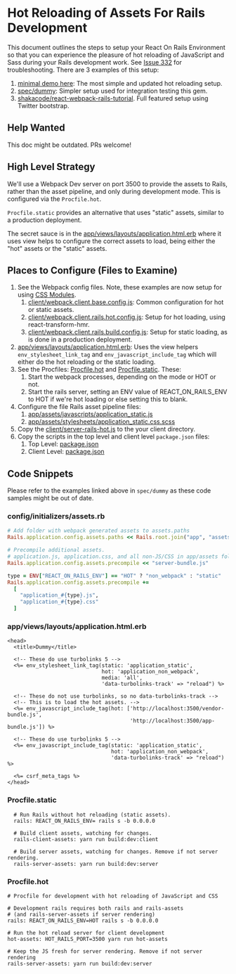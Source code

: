 # Hot Reloading of Assets For Rails Development

This document outlines the steps to setup your React On Rails Environment so that you can experience the pleasure of hot reloading of JavaScript and Sass during your Rails development work. See [Issue 332](https://github.com/shakacode/react_on_rails/issues/332) for troubleshooting. There are 3 examples of this setup:

1. [minimal demo here](https://github.com/retroalgic/react-on-rails-hot-minimal): The most simple and updated hot reloading setup.
1. [spec/dummy](https://github.com/shakacode/react_on_rails/tree/master/spec/dummy): Simpler setup used for integration testing this gem.
1. [shakacode/react-webpack-rails-tutorial](https://github.com/shakacode/react-webpack-rails-tutorial/). Full featured setup using Twitter bootstrap.

## Help Wanted

This doc might be outdated. PRs welcome!

## High Level Strategy

We'll use a Webpack Dev server on port 3500 to provide the assets to Rails, rather than the asset pipeline, and only during development mode. This is configured via the `Procfile.hot`. 

`Procfile.static` provides an alternative that uses "static" assets, similar to a production deployment.

The secret sauce is in the [app/views/layouts/application.html.erb](https://github.com/shakacode/react_on_rails/tree/master/spec/dummy/app/views/layouts/application.html.erb) where it uses view helps to configure the correct assets to load, being either the "hot" assets or the "static" assets.

## Places to Configure (Files to Examine)

1. See the Webpack config files. Note, these examples are now setup for using [CSS Modules](https://github.com/css-modules/css-modules).
   1. [client/webpack.client.base.config.js](https://github.com/shakacode/react_on_rails/tree/master/spec/dummy/client/webpack.client.base.config.js): Common configuration for hot or static assets.
   1. [client/webpack.client.rails.hot.config.js](https://github.com/shakacode/react_on_rails/tree/master/spec/dummy/client/webpack.client.rails.hot.config.js): Setup for hot loading, using react-transform-hmr.
   1. [client/webpack.client.rails.build.config.js](https://github.com/shakacode/react_on_rails/tree/master/spec/dummy/client/webpack.client.rails.build.config.js): Setup for static loading, as is done in a production deployment.
1. [app/views/layouts/application.html.erb](https://github.com/shakacode/react_on_rails/tree/master/spec/dummy/app/views/layouts/application.html.erb): Uses the view helpers `env_stylesheet_link_tag` and `env_javascript_include_tag` which will either do the hot reloading or the static loading.
1. See the Procfiles: [Procfile.hot](https://github.com/shakacode/react_on_rails/tree/master/spec/dummy/Procfile.hot) and [Procfile.static](https://github.com/shakacode/react_on_rails/tree/master/spec/dummy/Procfile.static). These:
   1. Start the webpack processes, depending on the mode or HOT or not.
   2. Start the rails server, setting an ENV value of REACT_ON_RAILS_ENV to HOT if we're hot loading or else setting this to blank.
1. Configure the file Rails asset pipeline files:
   1. [app/assets/javascripts/application_static.js](https://github.com/shakacode/react_on_rails/tree/master/spec/dummy/app/assets/javascripts/application_static.js) 
   1. [app/assets/stylesheets/application_static.css.scss](https://github.com/shakacode/react_on_rails/tree/master/spec/dummy/app/assets/stylesheets/application_static.css.scss)
1. Copy the [client/server-rails-hot.js](https://github.com/shakacode/react_on_rails/tree/master/spec/dummy/client/server-rails-hot.js) to the your client directory.
1. Copy the scripts in the top level and client level `package.json` files:
   1. Top Level: [package.json](https://github.com/shakacode/react_on_rails/tree/master/spec/dummy/package.json)
   1. Client Level: [package.json](https://github.com/shakacode/react_on_rails/tree/master/spec/dummy/client/package.json)


## Code Snippets
Please refer to the examples linked above in `spec/dummy` as these code samples might be out of date.


### config/initializers/assets.rb

```ruby
# Add folder with webpack generated assets to assets.paths
Rails.application.config.assets.paths << Rails.root.join("app", "assets", "webpack")

# Precompile additional assets.
# application.js, application.css, and all non-JS/CSS in app/assets folder are already added.
Rails.application.config.assets.precompile << "server-bundle.js"

type = ENV["REACT_ON_RAILS_ENV"] == "HOT" ? "non_webpack" : "static"
Rails.application.config.assets.precompile +=
  [
    "application_#{type}.js",
    "application_#{type}.css"
  ]
```

### app/views/layouts/application.html.erb

```erb
<head>
  <title>Dummy</title>

  <!-- These do use turbolinks 5 -->
  <%= env_stylesheet_link_tag(static: 'application_static',
                              hot: 'application_non_webpack',
                              media: 'all',
                              'data-turbolinks-track' => "reload") %>

  <!-- These do not use turbolinks, so no data-turbolinks-track -->
  <!-- This is to load the hot assets. -->
  <%= env_javascript_include_tag(hot: ['http://localhost:3500/vendor-bundle.js',
                                       'http://localhost:3500/app-bundle.js']) %>

  <!-- These do use turbolinks 5 -->
  <%= env_javascript_include_tag(static: 'application_static',
                                 hot: 'application_non_webpack',
                                 'data-turbolinks-track' => "reload") %>

  <%= csrf_meta_tags %>
</head>
```

### Procfile.static
```
  # Run Rails without hot reloading (static assets).
  rails: REACT_ON_RAILS_ENV= rails s -b 0.0.0.0
  
  # Build client assets, watching for changes.
  rails-client-assets: yarn run build:dev:client
  
  # Build server assets, watching for changes. Remove if not server rendering.
  rails-server-assets: yarn run build:dev:server
```

### Procfile.hot

```
# Procfile for development with hot reloading of JavaScript and CSS 

# Development rails requires both rails and rails-assets
# (and rails-server-assets if server rendering)
rails: REACT_ON_RAILS_ENV=HOT rails s -b 0.0.0.0

# Run the hot reload server for client development
hot-assets: HOT_RAILS_PORT=3500 yarn run hot-assets

# Keep the JS fresh for server rendering. Remove if not server rendering
rails-server-assets: yarn run build:dev:server
```

